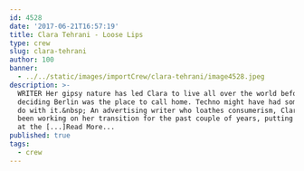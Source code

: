 ```yaml
---
id: 4528
date: '2017-06-21T16:57:19'
title: Clara Tehrani - Loose Lips
type: crew
slug: clara-tehrani
author: 100
banner:
  - ../../static/images/importCrew/clara-tehrani/image4528.jpeg
description: >-
  WRITER Her gipsy nature has led Clara to live all over the world before
  deciding Berlin was the place to call home. Techno might have had something to
  do with it.&nbsp; An advertising writer who loathes consumerism, Clara has
  been working on her transition for the past couple of years, putting her craft
  at the [...]Read More...
published: true
tags:
  - crew
---
```

